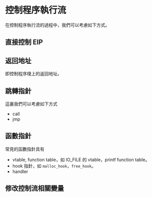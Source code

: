 # 控制程序執行流

在控制程序執行流的過程中，我們可以考慮如下方式。

## 直接控制 EIP



## 返回地址

即控制程序棧上的返回地址。

## 跳轉指針

這裏我們可以考慮如下方式

- call 
- jmp

## 函數指針

常見的函數指針具有

- vtable,  function table，如 IO_FILE 的 vtable，printf function table。
- hook  指針，如 `malloc_hook`，`free_hook`。
- handler

## 修改控制流相關變量